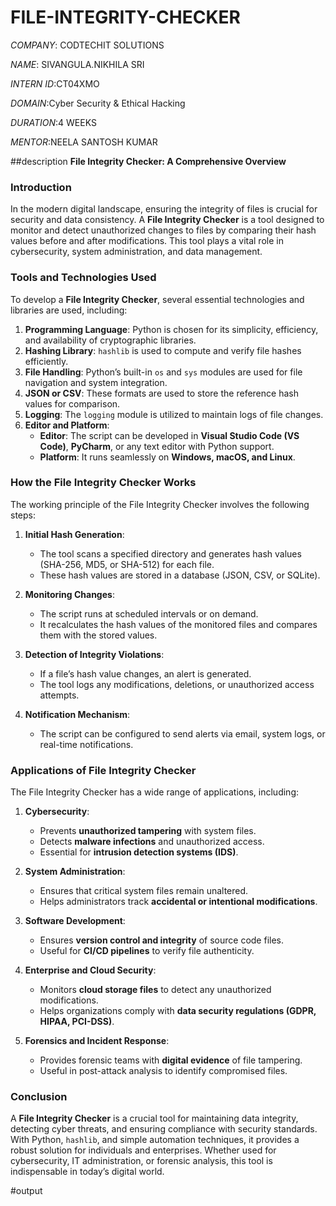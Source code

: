 # FILE-INTEGRITY-CHECKER
*COMPANY*: CODTECHIT SOLUTIONS

*NAME*: SIVANGULA.NIKHILA SRI

*INTERN ID*:CT04XMO

*DOMAIN*:Cyber Security & Ethical Hacking

*DURATION*:4 WEEKS

*MENTOR*:NEELA SANTOSH KUMAR

##description
**File Integrity Checker: A Comprehensive Overview**

### Introduction
In the modern digital landscape, ensuring the integrity of files is crucial for security and data consistency. A **File Integrity Checker** is a tool designed to monitor and detect unauthorized changes to files by comparing their hash values before and after modifications. This tool plays a vital role in cybersecurity, system administration, and data management.

### Tools and Technologies Used
To develop a **File Integrity Checker**, several essential technologies and libraries are used, including:

1. **Programming Language**: Python is chosen for its simplicity, efficiency, and availability of cryptographic libraries.
2. **Hashing Library**: `hashlib` is used to compute and verify file hashes efficiently.
3. **File Handling**: Python’s built-in `os` and `sys` modules are used for file navigation and system integration.
4. **JSON or CSV**: These formats are used to store the reference hash values for comparison.
5. **Logging**: The `logging` module is utilized to maintain logs of file changes.
6. **Editor and Platform**:
   - **Editor**: The script can be developed in **Visual Studio Code (VS Code)**, **PyCharm**, or any text editor with Python support.
   - **Platform**: It runs seamlessly on **Windows, macOS, and Linux**.

### How the File Integrity Checker Works
The working principle of the File Integrity Checker involves the following steps:

1. **Initial Hash Generation**:
   - The tool scans a specified directory and generates hash values (SHA-256, MD5, or SHA-512) for each file.
   - These hash values are stored in a database (JSON, CSV, or SQLite).

2. **Monitoring Changes**:
   - The script runs at scheduled intervals or on demand.
   - It recalculates the hash values of the monitored files and compares them with the stored values.

3. **Detection of Integrity Violations**:
   - If a file’s hash value changes, an alert is generated.
   - The tool logs any modifications, deletions, or unauthorized access attempts.

4. **Notification Mechanism**:
   - The script can be configured to send alerts via email, system logs, or real-time notifications.

### Applications of File Integrity Checker
The File Integrity Checker has a wide range of applications, including:

1. **Cybersecurity**:
   - Prevents **unauthorized tampering** with system files.
   - Detects **malware infections** and unauthorized access.
   - Essential for **intrusion detection systems (IDS)**.

2. **System Administration**:
   - Ensures that critical system files remain unaltered.
   - Helps administrators track **accidental or intentional modifications**.

3. **Software Development**:
   - Ensures **version control and integrity** of source code files.
   - Useful for **CI/CD pipelines** to verify file authenticity.

4. **Enterprise and Cloud Security**:
   - Monitors **cloud storage files** to detect any unauthorized modifications.
   - Helps organizations comply with **data security regulations (GDPR, HIPAA, PCI-DSS)**.

5. **Forensics and Incident Response**:
   - Provides forensic teams with **digital evidence** of file tampering.
   - Useful in post-attack analysis to identify compromised files.

### Conclusion
A **File Integrity Checker** is a crucial tool for maintaining data integrity, detecting cyber threats, and ensuring compliance with security standards. With Python, `hashlib`, and simple automation techniques, it provides a robust solution for individuals and enterprises. Whether used for cybersecurity, IT administration, or forensic analysis, this tool is indispensable in today’s digital world.

#output


